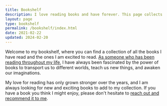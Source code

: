 ```yaml
---
title: Bookshelf
description: I love reading books and have forever. This page collects the books that I've read since I started tracking them.
layout: page
type: bookshelf
permalink: /bookshelf/index.html
date: 2021-02-22
updated: 2024-02-20
---
```


Welcome to my bookshelf, where you can find a collection of all the books I have read and the ones I am excited to read. [As someone who has been reading throughout my life](/posts/reading-adventures/), I have always been fascinated by the power of books to transport us to different worlds, teach us new things, and awaken our imaginations.

My love for reading has only grown stronger over the years, and I am always looking for new and exciting books to add to my collection. If you have a book you think I might enjoy, please don't hesitate to [reach out and recommend it to me](/contact/).